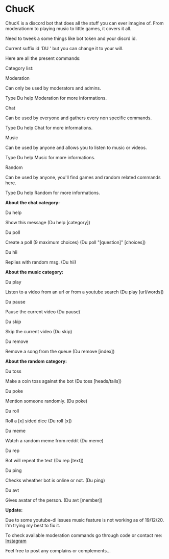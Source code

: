 # ChucK
ChucK is a discord bot that does all the stuff you can ever imagine of. From moderationm to playing music to little games, it covers it all.

Need to tweek a some things like bot token and your discrd id.

Current suffix id 'DU ' but you can change it to your will.

Here are all the present commands:

Category list:

Moderation

Can only be used by moderators and admins.

Type Du help Moderation for more informations.

Chat

Can be used by everyone and gathers every non specific commands.

Type Du help Chat for more informations.

Music

Can be used by anyone and allows you to listen to music or videos.

Type Du help Music for more informations.

Random

Can be used by anyone, you'll find games and random related commands here.

Type Du help Random for more informations.




**About the chat category:**

Du help

Show this message (Du help [category])

Du poll

Create a poll (9 maximum choices) (Du poll "[question]" [choices])

Du hii

Replies with random msg. (Du hii)




**About the music category:**

Du play

Listen to a video from an url or from a youtube search (Du play [url/words])

Du pause

Pause the current video (Du pause)

Du skip

Skip the current video (Du skip)

Du remove

Remove a song from the queue (Du remove [index])




**About the random category:**

Du toss

Make a coin toss against the bot (Du toss [heads/tails])

Du poke

Mention someone randomly. (Du poke)

Du roll

Roll a [x] sided dice (Du roll [x])

Du meme

Watch a random meme from reddit (Du meme)

Du rep

Bot will repeat the text (Du rep [text])

Du ping

Checks wheather bot is online or not. (Du ping)

Du avt

Gives avatar of the person. (Du avt [member])


**Update:**

Due to some youtube-dl issues music feature is not working as of 19/12/20. I'm trying my best to fix it.

To check available moderation commands go through code or contact me: [Instagram](https://www.instagram.com/yogesh_.xd/)

Feel free to post any complains or complements...
